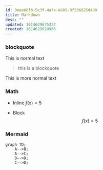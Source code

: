 ```yaml
---
id: 9eae08fb-5e3f-4a7e-a989-3f206825d490
title: Markdown
desc: ""
updated: 1614629675327
created: 1614629618966
---
```


### blockquote

This is normal text

> this is a blockquote

This is more normal text

### Math

- Inline $f(x) = 5$


- Block
$$
f(x) = 5
$$


### Mermaid

```mermaid
graph TD;
    A-->B;
    A-->C;
    B-->D;
    C-->D;
```
